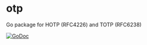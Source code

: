 # otp
Go package for HOTP (RFC4226) and TOTP (RFC6238)

[![GoDoc](https://godoc.org/github.com/UltraNemesis/otp?status.svg)](https://godoc.org/github.com/UltraNemesis/otp)

